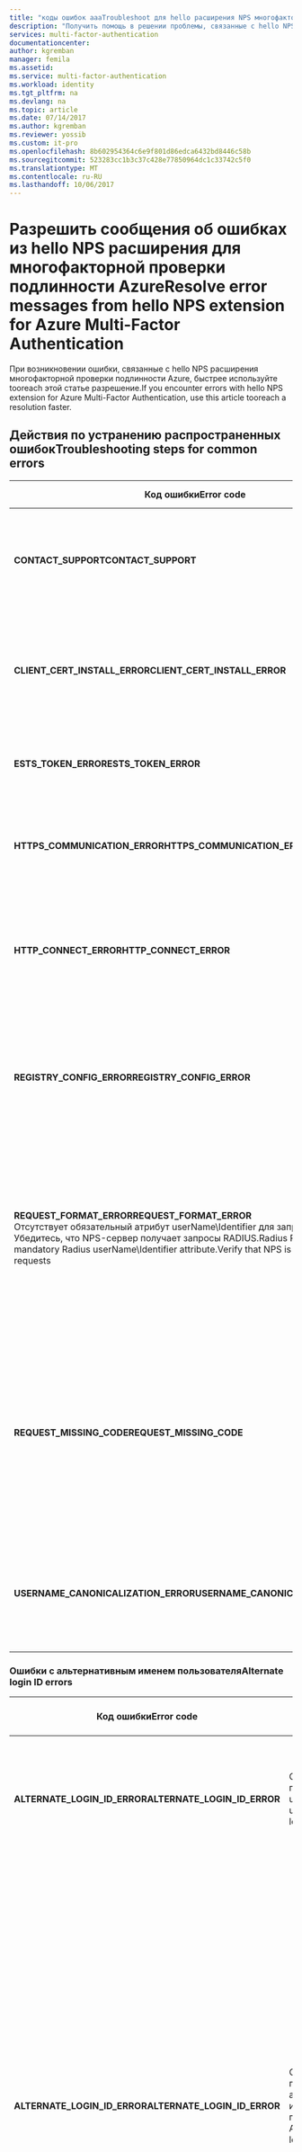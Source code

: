 ```yaml
---
title: "коды ошибок aaaTroubleshoot для hello расширения NPS многофакторной проверки Подлинности Azure | Документы Microsoft"
description: "Получить помощь в решении проблемы, связанные с hello NPS расширения для многофакторной проверки подлинности Azure с методы устранения для распространенных сообщений об ошибках"
services: multi-factor-authentication
documentationcenter: 
author: kgremban
manager: femila
ms.assetid: 
ms.service: multi-factor-authentication
ms.workload: identity
ms.tgt_pltfrm: na
ms.devlang: na
ms.topic: article
ms.date: 07/14/2017
ms.author: kgremban
ms.reviewer: yossib
ms.custom: it-pro
ms.openlocfilehash: 8b602954364c6e9f801d86edca6432bd8446c58b
ms.sourcegitcommit: 523283cc1b3c37c428e77850964dc1c33742c5f0
ms.translationtype: MT
ms.contentlocale: ru-RU
ms.lasthandoff: 10/06/2017
---
```

# <a name="resolve-error-messages-from-hello-nps-extension-for-azure-multi-factor-authentication"></a><span data-ttu-id="3ddb4-103">Разрешить сообщения об ошибках из hello NPS расширения для многофакторной проверки подлинности Azure</span><span class="sxs-lookup"><span data-stu-id="3ddb4-103">Resolve error messages from hello NPS extension for Azure Multi-Factor Authentication</span></span>

<span data-ttu-id="3ddb4-104">При возникновении ошибки, связанные с hello NPS расширения многофакторной проверки подлинности Azure, быстрее используйте tooreach этой статье разрешение.</span><span class="sxs-lookup"><span data-stu-id="3ddb4-104">If you encounter errors with hello NPS extension for Azure Multi-Factor Authentication, use this article tooreach a resolution faster.</span></span> 

## <a name="troubleshooting-steps-for-common-errors"></a><span data-ttu-id="3ddb4-105">Действия по устранению распространенных ошибок</span><span class="sxs-lookup"><span data-stu-id="3ddb4-105">Troubleshooting steps for common errors</span></span>

| <span data-ttu-id="3ddb4-106">Код ошибки</span><span class="sxs-lookup"><span data-stu-id="3ddb4-106">Error code</span></span> | <span data-ttu-id="3ddb4-107">Действия по устранению неполадок</span><span class="sxs-lookup"><span data-stu-id="3ddb4-107">Troubleshooting steps</span></span> |
| ---------- | --------------------- |
| <span data-ttu-id="3ddb4-108">**CONTACT_SUPPORT**</span><span class="sxs-lookup"><span data-stu-id="3ddb4-108">**CONTACT_SUPPORT**</span></span> | <span data-ttu-id="3ddb4-109">[Обратитесь в службу поддержки](#contact-microsoft-support)и назовите hello список шагов для сбора журналов.</span><span class="sxs-lookup"><span data-stu-id="3ddb4-109">[Contact support](#contact-microsoft-support), and mention hello list of steps for collecting logs.</span></span> <span data-ttu-id="3ddb4-110">Предоставляет столько информации, а также о произошедшее перед ошибкой hello, включая идентификатор клиента и имя участника-пользователя (UPN).</span><span class="sxs-lookup"><span data-stu-id="3ddb4-110">Provide as much information as you can about what happened before hello error, including tenant id, and user principal name (UPN).</span></span> |
| <span data-ttu-id="3ddb4-111">**CLIENT_CERT_INSTALL_ERROR**</span><span class="sxs-lookup"><span data-stu-id="3ddb4-111">**CLIENT_CERT_INSTALL_ERROR**</span></span> | <span data-ttu-id="3ddb4-112">Возможно, проблема с как hello клиентский сертификат был установлен или связанные с вашим клиентом.</span><span class="sxs-lookup"><span data-stu-id="3ddb4-112">There may be an issue with how hello client certificate was installed or associated with your tenant.</span></span> <span data-ttu-id="3ddb4-113">Следуйте инструкциям в разделе hello [Устранение неполадок hello многофакторной проверки Подлинности NPS расширения](multi-factor-authentication-nps-extension.md#troubleshooting) проблемы cert tooinvestigate клиента.</span><span class="sxs-lookup"><span data-stu-id="3ddb4-113">Follow hello instructions in [Troubleshooting hello MFA NPS extension](multi-factor-authentication-nps-extension.md#troubleshooting) tooinvestigate client cert problems.</span></span> |
| <span data-ttu-id="3ddb4-114">**ESTS_TOKEN_ERROR**</span><span class="sxs-lookup"><span data-stu-id="3ddb4-114">**ESTS_TOKEN_ERROR**</span></span> | <span data-ttu-id="3ddb4-115">Следуйте инструкциям в разделе hello [Устранение неполадок hello многофакторной проверки Подлинности NPS расширения](multi-factor-authentication-nps-extension.md#troubleshooting) сертификата клиента tooinvestigate и ADAL токен проблем.</span><span class="sxs-lookup"><span data-stu-id="3ddb4-115">Follow hello instructions in [Troubleshooting hello MFA NPS extension](multi-factor-authentication-nps-extension.md#troubleshooting) tooinvestigate client cert and ADAL token problems.</span></span> |
| <span data-ttu-id="3ddb4-116">**HTTPS_COMMUNICATION_ERROR**</span><span class="sxs-lookup"><span data-stu-id="3ddb4-116">**HTTPS_COMMUNICATION_ERROR**</span></span> | <span data-ttu-id="3ddb4-117">сервер политики сети Hello — не удается tooreceive ответов от многофакторной проверки Подлинности Azure.</span><span class="sxs-lookup"><span data-stu-id="3ddb4-117">hello NPS server is unable tooreceive responses from Azure MFA.</span></span> <span data-ttu-id="3ddb4-118">Убедитесь, что брандмауэры откройте двух направлениях для трафика tooand из https://adnotifications.windowsazure.com</span><span class="sxs-lookup"><span data-stu-id="3ddb4-118">Verify that your firewalls are open bidirectionally for traffic tooand from https://adnotifications.windowsazure.com</span></span> |
| <span data-ttu-id="3ddb4-119">**HTTP_CONNECT_ERROR**</span><span class="sxs-lookup"><span data-stu-id="3ddb4-119">**HTTP_CONNECT_ERROR**</span></span> | <span data-ttu-id="3ddb4-120">Hello сервер под управлением NPS расширения hello убедитесь, что можно получить доступ к https://adnotifications.windowsazure.com и https://login.microsoftonline.com/.</span><span class="sxs-lookup"><span data-stu-id="3ddb4-120">On hello server that runs hello NPS extension, verify that you can reach  https://adnotifications.windowsazure.com and https://login.microsoftonline.com/.</span></span> <span data-ttu-id="3ddb4-121">Если эти сайты не загружаются, необходимо устранить неполадки подключения на сервере.</span><span class="sxs-lookup"><span data-stu-id="3ddb4-121">If those sites don't load, troubleshoot connectivity on that server.</span></span> |
| <span data-ttu-id="3ddb4-122">**REGISTRY_CONFIG_ERROR**</span><span class="sxs-lookup"><span data-stu-id="3ddb4-122">**REGISTRY_CONFIG_ERROR**</span></span> | <span data-ttu-id="3ddb4-123">Отсутствует ключ в реестре hello для приложения hello, которое может быть вызвано hello [сценарий PowerShell](multi-factor-authentication-nps-extension.md#install-the-nps-extension) не было выполнить после установки.</span><span class="sxs-lookup"><span data-stu-id="3ddb4-123">A key is missing in hello registry for hello application, which may be because hello [PowerShell script](multi-factor-authentication-nps-extension.md#install-the-nps-extension) wasn't run after installation.</span></span> <span data-ttu-id="3ddb4-124">сообщение об ошибке Hello должен включать hello отсутствует ключ.</span><span class="sxs-lookup"><span data-stu-id="3ddb4-124">hello error message should include hello missing key.</span></span> <span data-ttu-id="3ddb4-125">Убедитесь, что у вас есть ключ HKEY_LOCAL_MACHINE\SOFTWARE\Microsoft\AzureMfa hello.</span><span class="sxs-lookup"><span data-stu-id="3ddb4-125">Make sure you have hello key under HKEY_LOCAL_MACHINE\SOFTWARE\Microsoft\AzureMfa.</span></span> |
| <span data-ttu-id="3ddb4-126">**REQUEST_FORMAT_ERROR**</span><span class="sxs-lookup"><span data-stu-id="3ddb4-126">**REQUEST_FORMAT_ERROR**</span></span> <br> <span data-ttu-id="3ddb4-127">Отсутствует обязательный атрибут userName\Identifier для запроса RADIUS. Убедитесь, что NPS-сервер получает запросы RADIUS.</span><span class="sxs-lookup"><span data-stu-id="3ddb4-127">Radius Request missing mandatory Radius userName\Identifier attribute.Verify that NPS is receiving RADIUS requests</span></span> | <span data-ttu-id="3ddb4-128">В этом случае проблема связана с установкой.</span><span class="sxs-lookup"><span data-stu-id="3ddb4-128">This error usually reflects an installation issue.</span></span> <span data-ttu-id="3ddb4-129">Hello NPS расширения должны устанавливаться в NPS-серверы, которые могут получать запросы RADIUS.</span><span class="sxs-lookup"><span data-stu-id="3ddb4-129">hello NPS extension must be installed in NPS servers that can receive RADIUS requests.</span></span> <span data-ttu-id="3ddb4-130">NPS-серверы, установленные как зависимости для таких служб, как RDG и RRAS, запросы RADIUS не получают.</span><span class="sxs-lookup"><span data-stu-id="3ddb4-130">NPS servers that are installed as dependencies for services like RDG and RRAS don't receive radius requests.</span></span> <span data-ttu-id="3ddb4-131">Модуль политики сети не работает при установке через такие установок и ошибок, так как его не удается прочитать сведения hello hello запрос проверки подлинности.</span><span class="sxs-lookup"><span data-stu-id="3ddb4-131">NPS Extension does not work when installed over such installations and errors out since it cannot read hello details from hello authentication request.</span></span> |
| <span data-ttu-id="3ddb4-132">**REQUEST_MISSING_CODE**</span><span class="sxs-lookup"><span data-stu-id="3ddb4-132">**REQUEST_MISSING_CODE**</span></span> | <span data-ttu-id="3ddb4-133">Убедитесь, что протокол шифрования пароля hello между hello сервер политики сети и серверов NAS поддерживает hello дополнительного способа проверки подлинности, которую вы используете.</span><span class="sxs-lookup"><span data-stu-id="3ddb4-133">Make sure that hello password encryption protocol between hello NPS and NAS servers supports hello secondary authentication method that you're using.</span></span> <span data-ttu-id="3ddb4-134">**PAP** поддерживает все методы проверки подлинности hello Azure MFA в облаке hello: телефонный звонок, односторонний текстовое сообщение, уведомление мобильного приложения и код проверки мобильного приложения.</span><span class="sxs-lookup"><span data-stu-id="3ddb4-134">**PAP** supports all hello authentication methods of Azure MFA in hello cloud: phone call, one-way text message, mobile app notification, and mobile app verification code.</span></span> <span data-ttu-id="3ddb4-135">**CHAPV2** и **EAP** поддерживают телефонный звонок или уведомление мобильного приложения.</span><span class="sxs-lookup"><span data-stu-id="3ddb4-135">**CHAPV2** and **EAP** support phone call and mobile app notification.</span></span> |
| <span data-ttu-id="3ddb4-136">**USERNAME_CANONICALIZATION_ERROR**</span><span class="sxs-lookup"><span data-stu-id="3ddb4-136">**USERNAME_CANONICALIZATION_ERROR**</span></span> | <span data-ttu-id="3ddb4-137">Убедитесь, что пользователь hello имеется в ваш локальный экземпляр Active Directory и, служба NPS hello имеет каталог hello tooaccess разрешения.</span><span class="sxs-lookup"><span data-stu-id="3ddb4-137">Verify that hello user is present in your on-premises Active Directory instance, and that hello NPS Service has permissions tooaccess hello directory.</span></span> <span data-ttu-id="3ddb4-138">Если вы используете отношения доверия между лесами, [обратитесь в службу поддержки](#contact-microsoft-support) для получения дополнительных сведений.</span><span class="sxs-lookup"><span data-stu-id="3ddb4-138">If you are using cross-forest trusts, [contact support](#contact-microsoft-support) for further help.</span></span> |


   

### <a name="alternate-login-id-errors"></a><span data-ttu-id="3ddb4-139">Ошибки с альтернативным именем пользователя</span><span class="sxs-lookup"><span data-stu-id="3ddb4-139">Alternate login ID errors</span></span>

| <span data-ttu-id="3ddb4-140">Код ошибки</span><span class="sxs-lookup"><span data-stu-id="3ddb4-140">Error code</span></span> | <span data-ttu-id="3ddb4-141">Сообщение об ошибке</span><span class="sxs-lookup"><span data-stu-id="3ddb4-141">Error message</span></span> | <span data-ttu-id="3ddb4-142">Действия по устранению неполадок</span><span class="sxs-lookup"><span data-stu-id="3ddb4-142">Troubleshooting steps</span></span> |
| ---------- | ------------- | --------------------- |
| <span data-ttu-id="3ddb4-143">**ALTERNATE_LOGIN_ID_ERROR**</span><span class="sxs-lookup"><span data-stu-id="3ddb4-143">**ALTERNATE_LOGIN_ID_ERROR**</span></span> | <span data-ttu-id="3ddb4-144">Ошибка. Сбой поиска userObjectSid.</span><span class="sxs-lookup"><span data-stu-id="3ddb4-144">Error: userObjectSid lookup failed</span></span> | <span data-ttu-id="3ddb4-145">Убедитесь, что этот пользователь hello существует в вашем экземпляре в локальной среде Active Directory.</span><span class="sxs-lookup"><span data-stu-id="3ddb4-145">Verify that hello user exists in your on-premises Active Directory instance.</span></span> <span data-ttu-id="3ddb4-146">Если вы используете отношения доверия между лесами, [обратитесь в службу поддержки](#contact-microsoft-support) для получения дополнительных сведений.</span><span class="sxs-lookup"><span data-stu-id="3ddb4-146">If you are using cross-forest trusts, [contact support](#contact-microsoft-support) for further help.</span></span> |
| <span data-ttu-id="3ddb4-147">**ALTERNATE_LOGIN_ID_ERROR**</span><span class="sxs-lookup"><span data-stu-id="3ddb4-147">**ALTERNATE_LOGIN_ID_ERROR**</span></span> | <span data-ttu-id="3ddb4-148">Ошибка. Сбой поиска альтернативного имени пользователя.</span><span class="sxs-lookup"><span data-stu-id="3ddb4-148">Error: Alternate LoginId lookup failed</span></span> | <span data-ttu-id="3ddb4-149">Убедитесь, что LDAP_ALTERNATE_LOGINID_ATTRIBUTE tooa [атрибут допустимым active directory](https://msdn.microsoft.com/library/ms675090(v=vs.85).aspx).</span><span class="sxs-lookup"><span data-stu-id="3ddb4-149">Verify that LDAP_ALTERNATE_LOGINID_ATTRIBUTE is set tooa [valid active directory attribute](https://msdn.microsoft.com/library/ms675090(v=vs.85).aspx).</span></span> <br><br> <span data-ttu-id="3ddb4-150">Если LDAP_FORCE_GLOBAL_CATALOG имеет значение tooTrue или LDAP_LOOKUP_FORESTS оснащен непустое значение, убедитесь, что вы настроили глобального каталога и этот атрибут AlternateLoginId hello добавляется tooit.</span><span class="sxs-lookup"><span data-stu-id="3ddb4-150">If LDAP_FORCE_GLOBAL_CATALOG is set tooTrue, or LDAP_LOOKUP_FORESTS is configured with a non-empty value, verify that you have configured a Global Catalog and that hello AlternateLoginId attribute is added tooit.</span></span> <br><br> <span data-ttu-id="3ddb4-151">Если LDAP_LOOKUP_FORESTS настроен непустое значение, проверьте правильность значения hello.</span><span class="sxs-lookup"><span data-stu-id="3ddb4-151">If LDAP_LOOKUP_FORESTS is configured with a non-empty value, verify that hello value is correct.</span></span> <span data-ttu-id="3ddb4-152">Если имеется более одного имени леса, hello имена должны разделяться точкой с запятой, пробелы не допускаются.</span><span class="sxs-lookup"><span data-stu-id="3ddb4-152">If there is more than one forest name, hello names must be separated with semi-colons, not spaces.</span></span> <br><br> <span data-ttu-id="3ddb4-153">Если эти шаги не устранит проблему hello, [обратитесь в службу поддержки](#contact-microsoft-support) для получения дополнительных сведений.</span><span class="sxs-lookup"><span data-stu-id="3ddb4-153">If these steps don't fix hello problem, [contact support](#contact-microsoft-support) for more help.</span></span> |
| <span data-ttu-id="3ddb4-154">**ALTERNATE_LOGIN_ID_ERROR**</span><span class="sxs-lookup"><span data-stu-id="3ddb4-154">**ALTERNATE_LOGIN_ID_ERROR**</span></span> | <span data-ttu-id="3ddb4-155">Ошибка. Пустое значение альтернативного имени пользователя.</span><span class="sxs-lookup"><span data-stu-id="3ddb4-155">Error: Alternate LoginId value is empty</span></span> | <span data-ttu-id="3ddb4-156">Убедитесь, что этот атрибут AlternateLoginId hello настроено для пользователя hello.</span><span class="sxs-lookup"><span data-stu-id="3ddb4-156">Verify that hello AlternateLoginId attribute is configured for hello user.</span></span> |


## <a name="errors-your-users-may-encounter"></a><span data-ttu-id="3ddb4-157">Ошибки, с которыми могут столкнуться пользователи</span><span class="sxs-lookup"><span data-stu-id="3ddb4-157">Errors your users may encounter</span></span>

| <span data-ttu-id="3ddb4-158">Код ошибки</span><span class="sxs-lookup"><span data-stu-id="3ddb4-158">Error code</span></span> | <span data-ttu-id="3ddb4-159">Сообщение об ошибке</span><span class="sxs-lookup"><span data-stu-id="3ddb4-159">Error message</span></span> | <span data-ttu-id="3ddb4-160">Действия по устранению неполадок</span><span class="sxs-lookup"><span data-stu-id="3ddb4-160">Troubleshooting steps</span></span> |
| ---------- | ------------- | --------------------- |
| <span data-ttu-id="3ddb4-161">**AccessDenied**</span><span class="sxs-lookup"><span data-stu-id="3ddb4-161">**AccessDenied**</span></span> | <span data-ttu-id="3ddb4-162">Вызывающий объект клиента имеет toodo проверки подлинности разрешения доступа для пользователя hello</span><span class="sxs-lookup"><span data-stu-id="3ddb4-162">Caller tenant does not have access permissions toodo authentication for hello user</span></span> | <span data-ttu-id="3ddb4-163">Проверьте ли hello домен и домен hello hello имя участника-пользователя (UPN) hello таким же.</span><span class="sxs-lookup"><span data-stu-id="3ddb4-163">Check whether hello tenant domain and hello domain of hello user principal name (UPN) are hello same.</span></span> <span data-ttu-id="3ddb4-164">Например, убедитесь, что user@contoso.com пытается tooauthenticate toohello Contoso клиента.</span><span class="sxs-lookup"><span data-stu-id="3ddb4-164">For example, make sure that user@contoso.com is trying tooauthenticate toohello Contoso tenant.</span></span> <span data-ttu-id="3ddb4-165">Имя участника-пользователя Hello представляет допустимого пользователя для клиента hello в Azure.</span><span class="sxs-lookup"><span data-stu-id="3ddb4-165">hello UPN represents a valid user for hello tenant in Azure.</span></span> |
| <span data-ttu-id="3ddb4-166">**AuthenticationMethodNotConfigured**</span><span class="sxs-lookup"><span data-stu-id="3ddb4-166">**AuthenticationMethodNotConfigured**</span></span> | <span data-ttu-id="3ddb4-167">Hello указан метод проверки подлинности не был настроен для пользователя hello</span><span class="sxs-lookup"><span data-stu-id="3ddb4-167">hello specified authentication method was not configured for hello user</span></span> | <span data-ttu-id="3ddb4-168">Hello пользователя добавить или проверить их методов проверки, согласно инструкциям toohello [управления параметрами для двухшаговой проверки](./end-user/multi-factor-authentication-end-user-manage-settings.md).</span><span class="sxs-lookup"><span data-stu-id="3ddb4-168">Have hello user add or verify their verification methods according toohello instructions in [Manage your settings for two-step verification](./end-user/multi-factor-authentication-end-user-manage-settings.md).</span></span> |
| <span data-ttu-id="3ddb4-169">**AuthenticationMethodNotSupported**</span><span class="sxs-lookup"><span data-stu-id="3ddb4-169">**AuthenticationMethodNotSupported**</span></span> | <span data-ttu-id="3ddb4-170">Указанный метод проверки подлинности не поддерживается.</span><span class="sxs-lookup"><span data-stu-id="3ddb4-170">Specified authentication method is not supported.</span></span> | <span data-ttu-id="3ddb4-171">Соберите все журналы, которые содержат эту ошибку, и [обратитесь в службу поддержки](#contact-microsoft-support).</span><span class="sxs-lookup"><span data-stu-id="3ddb4-171">Collect all your logs that include this error, and [contact support](#contact-microsoft-support).</span></span> <span data-ttu-id="3ddb4-172">При обращении в службу поддержки укажите пользователя hello и метод вторичной проверки hello, запустившего hello ошибки.</span><span class="sxs-lookup"><span data-stu-id="3ddb4-172">When you contact support, provide hello username and hello secondary verification method that triggered hello error.</span></span> |
| <span data-ttu-id="3ddb4-173">**BecAccessDenied**</span><span class="sxs-lookup"><span data-stu-id="3ddb4-173">**BecAccessDenied**</span></span> | <span data-ttu-id="3ddb4-174">MSODS Bec, возвращенного отказано в доступе, вероятно, hello username не определен в клиенте hello</span><span class="sxs-lookup"><span data-stu-id="3ddb4-174">MSODS Bec call returned access denied, probably hello username is not defined in hello tenant</span></span> | <span data-ttu-id="3ddb4-175">пользователь Hello присутствует в Active Directory в локальной среде, но не синхронизирована в Azure AD с AD Connect.</span><span class="sxs-lookup"><span data-stu-id="3ddb4-175">hello user is present in Active Directory on-premises but is not synced into Azure AD by AD Connect.</span></span> <span data-ttu-id="3ddb4-176">Или пользователь hello отсутствует для клиента hello.</span><span class="sxs-lookup"><span data-stu-id="3ddb4-176">Or, hello user is missing for hello tenant.</span></span> <span data-ttu-id="3ddb4-177">Добавить tooAzure hello пользователя AD и попросите добавить их методов проверки, согласно инструкциям toohello [управления параметрами для двухшаговой проверки](./end-user/multi-factor-authentication-end-user-manage-settings.md).</span><span class="sxs-lookup"><span data-stu-id="3ddb4-177">Add hello user tooAzure AD and have them add their verification methods according toohello instructions in [Manage your settings for two-step verification](./end-user/multi-factor-authentication-end-user-manage-settings.md).</span></span> |
| <span data-ttu-id="3ddb4-178">**InvalidFormat** или **StrongAuthenticationServiceInvalidParameter**</span><span class="sxs-lookup"><span data-stu-id="3ddb4-178">**InvalidFormat** or **StrongAuthenticationServiceInvalidParameter**</span></span> | <span data-ttu-id="3ddb4-179">номер телефона Hello находится в неизвестном формате</span><span class="sxs-lookup"><span data-stu-id="3ddb4-179">hello phone number is in an unrecognizable format</span></span> | <span data-ttu-id="3ddb4-180">Быть hello пользователю исправить свои номера телефонов проверки.</span><span class="sxs-lookup"><span data-stu-id="3ddb4-180">Have hello user correct their verification phone numbers.</span></span> |
| <span data-ttu-id="3ddb4-181">**InvalidSession**</span><span class="sxs-lookup"><span data-stu-id="3ddb4-181">**InvalidSession**</span></span> | <span data-ttu-id="3ddb4-182">Hello указанного сеанса является недопустимым, или истек</span><span class="sxs-lookup"><span data-stu-id="3ddb4-182">hello specified session is invalid or may have expired</span></span> | <span data-ttu-id="3ddb4-183">Hello сеанса было более чем toocomplete три минуты.</span><span class="sxs-lookup"><span data-stu-id="3ddb4-183">hello session has taken more than three minutes toocomplete.</span></span> <span data-ttu-id="3ddb4-184">Проверьте этот пользователь hello ввода кода проверки hello, или отвечает toohello уведомление приложения, в течение трех минут после инициации запроса проверки подлинности hello.</span><span class="sxs-lookup"><span data-stu-id="3ddb4-184">Verify that hello user is entering hello verification code, or responding toohello app notification, within three minutes of initiating hello authentication request.</span></span> <span data-ttu-id="3ddb4-185">Если hello проблема не устраняется, убедитесь, что нет сетевые задержки между клиентом, сервер NAS, сервер политики сети и конечной точки hello многофакторной проверки Подлинности Azure.</span><span class="sxs-lookup"><span data-stu-id="3ddb4-185">If that doesn't fix hello problem, check that there are no network latencies between client, NAS Server, NPS Server, and hello Azure MFA endpoint.</span></span>  |
| <span data-ttu-id="3ddb4-186">**NoDefaultAuthenticationMethodIsConfigured**</span><span class="sxs-lookup"><span data-stu-id="3ddb4-186">**NoDefaultAuthenticationMethodIsConfigured**</span></span> | <span data-ttu-id="3ddb4-187">Метод проверки подлинности по умолчанию был настроен для пользователя hello</span><span class="sxs-lookup"><span data-stu-id="3ddb4-187">No default authentication method was configured for hello user</span></span> | <span data-ttu-id="3ddb4-188">Hello пользователя добавить или проверить их методов проверки, согласно инструкциям toohello [управления параметрами для двухшаговой проверки](./end-user/multi-factor-authentication-end-user-manage-settings.md).</span><span class="sxs-lookup"><span data-stu-id="3ddb4-188">Have hello user add or verify their verification methods according toohello instructions in [Manage your settings for two-step verification](./end-user/multi-factor-authentication-end-user-manage-settings.md).</span></span> <span data-ttu-id="3ddb4-189">Проверьте пользователем hello выбран метод проверки подлинности по умолчанию и настроить этот метод для своей учетной записи.</span><span class="sxs-lookup"><span data-stu-id="3ddb4-189">Verify that hello user has chosen a default authentication method, and configured that method for their account.</span></span> |
| <span data-ttu-id="3ddb4-190">**OathCodePinIncorrect**</span><span class="sxs-lookup"><span data-stu-id="3ddb4-190">**OathCodePinIncorrect**</span></span> | <span data-ttu-id="3ddb4-191">Введен неправильный пароль и ПИН-код.</span><span class="sxs-lookup"><span data-stu-id="3ddb4-191">Wrong code and pin entered.</span></span> | <span data-ttu-id="3ddb4-192">Эта ошибка не ожидается в hello расширения сервера политики сети.</span><span class="sxs-lookup"><span data-stu-id="3ddb4-192">This error is not expected in hello NPS extension.</span></span> <span data-ttu-id="3ddb4-193">В случае возникновения этой ошибки [обратитесь в службу поддержки](#contact-microsoft-support) для получения сведений по устранению проблемы.</span><span class="sxs-lookup"><span data-stu-id="3ddb4-193">If your user encounters this, [contact support](#contact-microsoft-support) for troubleshooting help.</span></span> |
| <span data-ttu-id="3ddb4-194">**ProofDataNotFound**</span><span class="sxs-lookup"><span data-stu-id="3ddb4-194">**ProofDataNotFound**</span></span> | <span data-ttu-id="3ddb4-195">Проверки данных не была настроена для hello указан метод проверки подлинности.</span><span class="sxs-lookup"><span data-stu-id="3ddb4-195">Proof data was not configured for hello specified authentication method.</span></span> | <span data-ttu-id="3ddb4-196">Hello пользователя повторите проверки другой метод или добавления новых методов проверки, согласно инструкциям toohello [управления параметрами для двухшаговой проверки](./end-user/multi-factor-authentication-end-user-manage-settings.md).</span><span class="sxs-lookup"><span data-stu-id="3ddb4-196">Have hello user try a different verification method, or add a new verification methods according toohello instructions in [Manage your settings for two-step verification](./end-user/multi-factor-authentication-end-user-manage-settings.md).</span></span> <span data-ttu-id="3ddb4-197">Если пользователь hello продолжает toosee ошибки окончании подтверждения правильно настроить свой способ проверки [обратитесь в службу поддержки](#contact-microsoft-support).</span><span class="sxs-lookup"><span data-stu-id="3ddb4-197">If hello user continues toosee this error after you confirmed that their verification method is set up correctly, [contact support](#contact-microsoft-support).</span></span> |
| <span data-ttu-id="3ddb4-198">**SMSAuthFailedWrongCodePinEntered**</span><span class="sxs-lookup"><span data-stu-id="3ddb4-198">**SMSAuthFailedWrongCodePinEntered**</span></span> | <span data-ttu-id="3ddb4-199">Введен неправильный пароль и ПИН-код.</span><span class="sxs-lookup"><span data-stu-id="3ddb4-199">Wrong code and pin entered.</span></span> <span data-ttu-id="3ddb4-200">(OneWaySMS)</span><span class="sxs-lookup"><span data-stu-id="3ddb4-200">(OneWaySMS)</span></span> | <span data-ttu-id="3ddb4-201">Эта ошибка не ожидается в hello расширения сервера политики сети.</span><span class="sxs-lookup"><span data-stu-id="3ddb4-201">This error is not expected in hello NPS extension.</span></span> <span data-ttu-id="3ddb4-202">В случае возникновения этой ошибки [обратитесь в службу поддержки](#contact-microsoft-support) для получения сведений по устранению проблемы.</span><span class="sxs-lookup"><span data-stu-id="3ddb4-202">If your user encounters this, [contact support](#contact-microsoft-support) for troubleshooting help.</span></span> |
| <span data-ttu-id="3ddb4-203">**TenantIsBlocked**</span><span class="sxs-lookup"><span data-stu-id="3ddb4-203">**TenantIsBlocked**</span></span> | <span data-ttu-id="3ddb4-204">Клиент заблокирован.</span><span class="sxs-lookup"><span data-stu-id="3ddb4-204">Tenant is blocked</span></span> | <span data-ttu-id="3ddb4-205">[Обратитесь в службу поддержки](#contact-microsoft-support) с Идентификатором каталога со страницы свойств hello Azure AD в hello портал Azure.</span><span class="sxs-lookup"><span data-stu-id="3ddb4-205">[Contact support](#contact-microsoft-support) with Directory ID from hello Azure AD properties page in hello Azure portal.</span></span> |
| <span data-ttu-id="3ddb4-206">**UserNotFound**</span><span class="sxs-lookup"><span data-stu-id="3ddb4-206">**UserNotFound**</span></span> | <span data-ttu-id="3ddb4-207">Hello указанный пользователь не найден.</span><span class="sxs-lookup"><span data-stu-id="3ddb4-207">hello specified user was not found</span></span> | <span data-ttu-id="3ddb4-208">Hello клиента больше не отображается как активный в Azure AD.</span><span class="sxs-lookup"><span data-stu-id="3ddb4-208">hello tenant is no longer visible as active in Azure AD.</span></span> <span data-ttu-id="3ddb4-209">Убедитесь, что подписка активна, и у вас есть hello обязательные первой стороны приложения.</span><span class="sxs-lookup"><span data-stu-id="3ddb4-209">Check that your subscription is active and you have hello required first party apps.</span></span> <span data-ttu-id="3ddb4-210">Также убедитесь, что клиент hello в субъект сертификата hello — должным образом и hello сертификата истек, а зарегистрированный в разделе hello участника-службы.</span><span class="sxs-lookup"><span data-stu-id="3ddb4-210">Also make sure hello tenant in hello certificate subject is as expected and hello cert is still valid and registered under hello service principal.</span></span> |

## <a name="messages-your-users-may-encounter-that-arent-errors"></a><span data-ttu-id="3ddb4-211">Другие сообщения, с которыми могут столкнуться пользователи</span><span class="sxs-lookup"><span data-stu-id="3ddb4-211">Messages your users may encounter that aren't errors</span></span>

<span data-ttu-id="3ddb4-212">В некоторых случаях пользователи могут получить сообщения от Многофакторной идентификации из-за сбоя запроса проверки подлинности.</span><span class="sxs-lookup"><span data-stu-id="3ddb4-212">Sometimes, your users may get messages from Multi-Factor Authentication because their authentication request failed.</span></span> <span data-ttu-id="3ddb4-213">Эти ограничения не являются ошибок в продукте hello конфигурации, но преднамеренного предупреждения объясняющий, почему был отклонен запрос проверки подлинности.</span><span class="sxs-lookup"><span data-stu-id="3ddb4-213">These aren't errors in hello product of configuration, but are intentional warnings explaining why an authentication request was denied.</span></span>

| <span data-ttu-id="3ddb4-214">Код ошибки</span><span class="sxs-lookup"><span data-stu-id="3ddb4-214">Error code</span></span> | <span data-ttu-id="3ddb4-215">Сообщение об ошибке</span><span class="sxs-lookup"><span data-stu-id="3ddb4-215">Error message</span></span> | <span data-ttu-id="3ddb4-216">Рекомендуемые действия</span><span class="sxs-lookup"><span data-stu-id="3ddb4-216">Recommended steps</span></span> | 
| ---------- | ------------- | ----------------- |
| <span data-ttu-id="3ddb4-217">**OathCodeIncorrect**</span><span class="sxs-lookup"><span data-stu-id="3ddb4-217">**OathCodeIncorrect**</span></span> | <span data-ttu-id="3ddb4-218">Введен неправильный код. Неправильный OATH-код.</span><span class="sxs-lookup"><span data-stu-id="3ddb4-218">Wrong code entered\OATH Code Incorrect</span></span> | <span data-ttu-id="3ddb4-219">Это не ошибка, просто пользователь ввел неправильный код.</span><span class="sxs-lookup"><span data-stu-id="3ddb4-219">Not an error,User has entered wrong code.</span></span> | <span data-ttu-id="3ddb4-220">Hello пользователь ввел неправильный код hello.</span><span class="sxs-lookup"><span data-stu-id="3ddb4-220">hello user entered hello wrong code.</span></span> <span data-ttu-id="3ddb4-221">Пользователь должен повторить попытку ввода.</span><span class="sxs-lookup"><span data-stu-id="3ddb4-221">Have them try again by requesting a new code or signing in again.</span></span> | 
| <span data-ttu-id="3ddb4-222">**SMSAuthFailedMaxAllowedCodeRetryReached**</span><span class="sxs-lookup"><span data-stu-id="3ddb4-222">**SMSAuthFailedMaxAllowedCodeRetryReached**</span></span> | <span data-ttu-id="3ddb4-223">Достигнуто максимальное число попыток ввода кода.</span><span class="sxs-lookup"><span data-stu-id="3ddb4-223">Maximum allowed code retry reached</span></span> | <span data-ttu-id="3ddb4-224">пользователь Hello не пройдена проверка проверки hello слишком много раз.</span><span class="sxs-lookup"><span data-stu-id="3ddb4-224">hello user failed hello verification challenge too many times.</span></span> <span data-ttu-id="3ddb4-225">В зависимости от настроек они может понадобиться toobe теперь разблокирован администратором.</span><span class="sxs-lookup"><span data-stu-id="3ddb4-225">Depending on your settings, they may need toobe unblocked by an admin now.</span></span>  |
| <span data-ttu-id="3ddb4-226">**SMSAuthFailedWrongCodeEntered**</span><span class="sxs-lookup"><span data-stu-id="3ddb4-226">**SMSAuthFailedWrongCodeEntered**</span></span> | <span data-ttu-id="3ddb4-227">Введен неправильный код. SMS: неверный OTP.</span><span class="sxs-lookup"><span data-stu-id="3ddb4-227">Wrong code entered/Text Message OTP Incorrect</span></span> | <span data-ttu-id="3ddb4-228">Hello пользователь ввел неправильный код hello.</span><span class="sxs-lookup"><span data-stu-id="3ddb4-228">hello user entered hello wrong code.</span></span> <span data-ttu-id="3ddb4-229">Пользователь должен повторить попытку ввода.</span><span class="sxs-lookup"><span data-stu-id="3ddb4-229">Have them try again by requesting a new code or signing in again.</span></span> |

## <a name="errors-that-require-support"></a><span data-ttu-id="3ddb4-230">Ошибки, при возникновении которых стоит обратиться в службу поддержки</span><span class="sxs-lookup"><span data-stu-id="3ddb4-230">Errors that require support</span></span>

<span data-ttu-id="3ddb4-231">Если вы столкнулись с ошибками, приведенными ниже, мы советуем [обратиться в службу поддержки](#contact-microsoft-support) для помощи в диагностике.</span><span class="sxs-lookup"><span data-stu-id="3ddb4-231">If you encounter one of these errors, we recommend that you [contact support](#contact-microsoft-support) for diagnostic help.</span></span> <span data-ttu-id="3ddb4-232">Это нестандартные ошибки, поэтому они требуют отдельного анализа.</span><span class="sxs-lookup"><span data-stu-id="3ddb4-232">There's no standard set of steps that can address these errors.</span></span> <span data-ttu-id="3ddb4-233">При обращении в службу поддержки, что tooinclude как можно больше информации о действиях hello, ставших tooan ошибки и информацию о вашем клиенте.</span><span class="sxs-lookup"><span data-stu-id="3ddb4-233">When you do contact support, be sure tooinclude as much information as possible about hello steps that led tooan error, and your tenant information.</span></span>

| <span data-ttu-id="3ddb4-234">Код ошибки</span><span class="sxs-lookup"><span data-stu-id="3ddb4-234">Error code</span></span> | <span data-ttu-id="3ddb4-235">Сообщение об ошибке</span><span class="sxs-lookup"><span data-stu-id="3ddb4-235">Error message</span></span> |
| ---------- | ------------- |
| <span data-ttu-id="3ddb4-236">**InvalidParameter**</span><span class="sxs-lookup"><span data-stu-id="3ddb4-236">**InvalidParameter**</span></span> | <span data-ttu-id="3ddb4-237">Запрос не может иметь значение null.</span><span class="sxs-lookup"><span data-stu-id="3ddb4-237">Request must not be null</span></span> |
| <span data-ttu-id="3ddb4-238">**InvalidParameter**</span><span class="sxs-lookup"><span data-stu-id="3ddb4-238">**InvalidParameter**</span></span> | <span data-ttu-id="3ddb4-239">Параметр ObjectId не может иметь значение null или быть пустым для ReplicationScope:{0}</span><span class="sxs-lookup"><span data-stu-id="3ddb4-239">ObjectId must not be null or empty for ReplicationScope:{0}</span></span> |
| <span data-ttu-id="3ddb4-240">**InvalidParameter**</span><span class="sxs-lookup"><span data-stu-id="3ddb4-240">**InvalidParameter**</span></span> | <span data-ttu-id="3ddb4-241">Здравствуйте, длина CompanyName \{0} \ превышает максимально допустимую длину {1} hello</span><span class="sxs-lookup"><span data-stu-id="3ddb4-241">hello length of CompanyName \{0}\ is longer than hello maximum allowed length {1}</span></span> |
| <span data-ttu-id="3ddb4-242">**InvalidParameter**</span><span class="sxs-lookup"><span data-stu-id="3ddb4-242">**InvalidParameter**</span></span> | <span data-ttu-id="3ddb4-243">Параметр UserPrincipalName не может иметь значение null или быть пустым.</span><span class="sxs-lookup"><span data-stu-id="3ddb4-243">UserPrincipalName must not be null or empty</span></span> |
| <span data-ttu-id="3ddb4-244">**InvalidParameter**</span><span class="sxs-lookup"><span data-stu-id="3ddb4-244">**InvalidParameter**</span></span> | <span data-ttu-id="3ddb4-245">Hello при условии, что TenantId не находится в правильном формате</span><span class="sxs-lookup"><span data-stu-id="3ddb4-245">hello provided TenantId is not in correct format</span></span> |
| <span data-ttu-id="3ddb4-246">**InvalidParameter**</span><span class="sxs-lookup"><span data-stu-id="3ddb4-246">**InvalidParameter**</span></span> | <span data-ttu-id="3ddb4-247">Параметр SessionId не может иметь значение null или быть пустым.</span><span class="sxs-lookup"><span data-stu-id="3ddb4-247">SessionId must not be null or empty</span></span> |
| <span data-ttu-id="3ddb4-248">**InvalidParameter**</span><span class="sxs-lookup"><span data-stu-id="3ddb4-248">**InvalidParameter**</span></span> | <span data-ttu-id="3ddb4-249">Не удалось распознать данные для подтверждения из запроса или MSODS.</span><span class="sxs-lookup"><span data-stu-id="3ddb4-249">Could not resolve any ProofData from request or Msods.</span></span> <span data-ttu-id="3ddb4-250">Hello ProofData неизвестно</span><span class="sxs-lookup"><span data-stu-id="3ddb4-250">hello ProofData is unKnown</span></span> |
| <span data-ttu-id="3ddb4-251">**InternalError**</span><span class="sxs-lookup"><span data-stu-id="3ddb4-251">**InternalError**</span></span> |  |
| <span data-ttu-id="3ddb4-252">**OathCodePinIncorrect**</span><span class="sxs-lookup"><span data-stu-id="3ddb4-252">**OathCodePinIncorrect**</span></span> |  |
| <span data-ttu-id="3ddb4-253">**VersionNotSupported**</span><span class="sxs-lookup"><span data-stu-id="3ddb4-253">**VersionNotSupported**</span></span> |  |
| <span data-ttu-id="3ddb4-254">**MFAPinNotSetup**</span><span class="sxs-lookup"><span data-stu-id="3ddb4-254">**MFAPinNotSetup**</span></span> |  |

## <a name="next-steps"></a><span data-ttu-id="3ddb4-255">Дальнейшие действия</span><span class="sxs-lookup"><span data-stu-id="3ddb4-255">Next steps</span></span>

### <a name="troubleshoot-user-accounts"></a><span data-ttu-id="3ddb4-256">Устранение неполадок, связанных с учетными данными пользователей</span><span class="sxs-lookup"><span data-stu-id="3ddb4-256">Troubleshoot user accounts</span></span>

<span data-ttu-id="3ddb4-257">Если пользователи столкнулись с проблемами [двухфакторной проверки подлинности](./end-user/multi-factor-authentication-end-user-troubleshoot.md), они могут выполнить самостоятельную диагностику.</span><span class="sxs-lookup"><span data-stu-id="3ddb4-257">If your users are [Having trouble with two-step verification](./end-user/multi-factor-authentication-end-user-troubleshoot.md), help them self-diagnose problems.</span></span> 

### <a name="contact-microsoft-support"></a><span data-ttu-id="3ddb4-258">Обратиться в службу поддержки Майкрософт</span><span class="sxs-lookup"><span data-stu-id="3ddb4-258">Contact Microsoft support</span></span>

<span data-ttu-id="3ddb4-259">Если вам требуется дополнительная помощь, обратитесь к службе поддержки, используя [поддержку сервера многофакторной идентификации Azure](https://support.microsoft.com/oas/default.aspx?prid=14947).</span><span class="sxs-lookup"><span data-stu-id="3ddb4-259">If you need additional help, contact a support professional through [Azure Multi-Factor Authentication Server support](https://support.microsoft.com/oas/default.aspx?prid=14947).</span></span> <span data-ttu-id="3ddb4-260">Вы можете облегчить нам задачу, если при обращении предоставите максимально полные сведения о проблеме.</span><span class="sxs-lookup"><span data-stu-id="3ddb4-260">When contacting us, it's helpful if you can include as much information about your issue as possible.</span></span> <span data-ttu-id="3ddb4-261">Сведения, которые вы можете предоставить включает hello страницы, где можно было увидеть ошибки hello, hello ошибки кода в сеансе с определенным Идентификатором hello, hello идентификатор пользователя hello, видели ошибки hello и отладочный журналы.</span><span class="sxs-lookup"><span data-stu-id="3ddb4-261">Information you can supply includes hello page where you saw hello error, hello specific error code, hello specific session ID, hello ID of hello user who saw hello error, and debug logs.</span></span>

<span data-ttu-id="3ddb4-262">журналы отладки toocollect для поддержки диагностики, используйте hello следующие шаги:</span><span class="sxs-lookup"><span data-stu-id="3ddb4-262">toocollect debug logs for support diagnostics, use hello following steps:</span></span> 

1. <span data-ttu-id="3ddb4-263">Откройте командную строку администратора и выполните следующие команды:</span><span class="sxs-lookup"><span data-stu-id="3ddb4-263">Open an Administrator command prompt and run these commands:</span></span>

   ```
   Mkdir c:\NPS
   Cd NPS
   netsh trace start Scenario=NetConnection capture=yes tracefile=c:\NPS\nettrace.etl
   logman create trace "NPSExtension" -ow -o c:\NPS\NPSExtension.etl -p {7237ED00-E119-430B-AB0F-C63360C8EE81} 0xffffffffffffffff 0xff -nb 16 16 -bs 1024 -mode Circular -f bincirc -max 4096 -ets
   logman update trace "NPSExtension" -p {EC2E6D3A-C958-4C76-8EA4-0262520886FF} 0xffffffffffffffff 0xff -ets
   ```

2. <span data-ttu-id="3ddb4-264">Воспроизведение проблемы hello</span><span class="sxs-lookup"><span data-stu-id="3ddb4-264">Reproduce hello issue</span></span>

3. <span data-ttu-id="3ddb4-265">Остановите трассировку hello с помощью следующих команд:</span><span class="sxs-lookup"><span data-stu-id="3ddb4-265">Stop hello tracing with these commands:</span></span>

   ```
   logman stop "NPSExtension" -ets
   netsh trace stop
   wevtutil epl AuthNOptCh C:\NPS\%computername%_AuthNOptCh.evtx
   wevtutil epl AuthZOptCh C:\NPS\%computername%_AuthZOptCh.evtx
   wevtutil epl AuthZAdminCh C:\NPS\%computername%_AuthZAdminCh.evtx
   Start .
   ```

4. <span data-ttu-id="3ddb4-266">ZIP-архив hello содержимое папки C:\NPS hello и подключить службу технической поддержки Майкрософт toohello hello ZIP-файл.</span><span class="sxs-lookup"><span data-stu-id="3ddb4-266">Zip hello contents of hello C:\NPS folder and attach hello zipped file toohello support case.</span></span>


